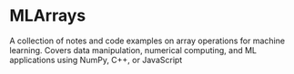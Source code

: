 # MLArrays
A collection of notes and code examples on array operations for machine learning. Covers data manipulation, numerical computing, and ML applications using NumPy, C++, or JavaScript
